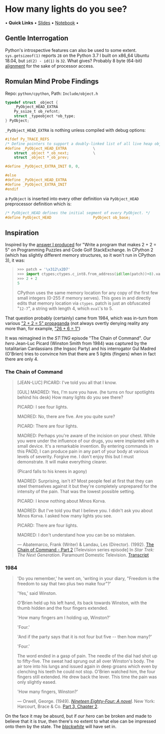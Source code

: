 # How many lights do you see?

&bull; **Quick Links** &bull;
[Slides][slides] &bull;
[Notebook](./romulan-mind-probe.ipynb) &bull;

## Gentle Interrogation

Python's introspective features can also be used to some extent. `sys.getsizeof(1)` reports `28` on the Python 3.7 I built on x86_64 Ubuntu 18.04, but `id(2) - id(1)` is `32`. What gives? Probably 8 byte (64-bit) [alignment][wiki-x86align] for the sake of processor access.


## Romulan Mind Probe Findings

Repo: `python/cpython`, Path: `Include/object.h`

```c
typedef struct _object {
    _PyObject_HEAD_EXTRA
    Py_ssize_t ob_refcnt;
    struct _typeobject *ob_type;
} PyObject;
```

`_PyObject_HEAD_EXTRA` is nothing unless compiled with debug options:

```c
#ifdef Py_TRACE_REFS
/* Define pointers to support a doubly-linked list of all live heap objects. */
#define _PyObject_HEAD_EXTRA            \
    struct _object *_ob_next;           \
    struct _object *_ob_prev;

#define _PyObject_EXTRA_INIT 0, 0,

#else
#define _PyObject_HEAD_EXTRA
#define _PyObject_EXTRA_INIT
#endif
```

a `PyObject` is inserted into every other definition via `PyObject_HEAD` preprocessor definition which is:
```c
/* PyObject_HEAD defines the initial segment of every PyObject. */
#define PyObject_HEAD                   PyObject ob_base;
```

## Inspiration

Inspired by the [answer I produced](https://codegolf.stackexchange.com/a/28851/176) for "Write a program that makes 2 + 2 = 5" on Programming Puzzles and Code Golf StackExchange. In CPython 2 (which has slightly different memory structures, so it won't run in CPython 3), it was:

> ```python
> >>> patch = '\x312\x2D7'
> >>> import ctypes;ctypes.c_int8.from_address(id(len(patch))+8).value=eval(patch)
> >>> 2 + 2
> 5
> ```
>
> CPython uses the same memory location for any copy of the first few small integers (0-255 if memory serves). This goes in and directly edits that memory location via `ctypes`. patch is just an obfuscated "`12-7`", a string with length 4, which `eval`'s to 5.

That question probably (certainly) came from 1984, which was in-turn from various ["2 + 2 = 5" propaganda][wiki-2-2-5] (not always overtly denying reality any more than, for example, ["26 + 6 = 1"][wiki-unitedireland])

It was reimagined in the *ST:TNG* episode "The Chain of Command". *Our hero* Jean-Luc Picard (Winston Smith from 1984) was captured by the totalitarian Cardassians (the Ingsoc Party) and his interrogator Gul Madred (O'Brien) tries to convince him that there are 5 lights (fingers) when in fact there are only 4.

### The Chain of Command

> [JEAN-LUC] PICARD: I've told you all that I know.
>
> [GUL] MADRED: Yes, I'm sure you have. (he turns on four spotlights behind his desk) How many lights do you see there?
>
> PICARD: I see four lights.
>
> MADRED: No, there are five. Are you quite sure?
>
> PICARD: There are four lights.
>
> MADRED: Perhaps you're aware of the incision on your chest. While you were under the influence of our drugs, you were implanted with a small device. It's a remarkable invention. By entering commands in this PADD, I can produce pain in any part of your body at various levels of severity. Forgive me. I don't enjoy this but I must demonstrate. It will make everything clearer.
>
> (Picard falls to his knees in agony)
>
> MADRED: Surprising, isn't it? Most people feel at first that they can steel themselves against it but they're completely unprepared for the intensity of the pain. That was the lowest possible setting.
>
> PICARD: I know nothing about Minos Korva.
>
> MADRED: But I've told you that I believe you. I didn't ask you about Minos Korva. I asked how many lights you see.
>
> PICARD: There are four lights.
>
> MADRED: I don't understand how you can be so mistaken.
>
> &mdash; Abatemarco, Frank (Writer) & Landau, Les (Director). (1992). [The Chain of Command - Part 2][tng-coc-wiki] [Television series episode] In *Star Trek: The Next Generation*. Paramount Domestic Television. [Transcript][tng-coc-transcript]


### 1984
> 'Do you remember,' he went on, 'writing in your diary, "Freedom is the freedom to say that two plus two make four"?'
>
> 'Yes,' said Winston.
>
>O'Brien held up his left hand, its back towards Winston, with the thumb hidden and the four fingers extended.
>
>'How many fingers am I holding up, Winston?'
>
>'Four.'
>
>'And if the party says that it is not four but five -- then how many?'
>
>'Four.'
>
> The word ended in a gasp of pain. The needle of the dial had shot up to fifty-five. The sweat had sprung out all over Winston's body. The air tore into his lungs and issued again in deep groans which even by clenching his teeth he could not stop. O'Brien watched him, the four fingers still extended. He drew back the lever. This time the pain was only slightly eased.
>
> 'How many fingers, Winston?'
>
> &mdash; Orwell, George. (1949). [*Nineteen Eighty-Four: A novel*][n1984-wiki]. New York: Harcourt, Brace & Co. [Part 3, Chapter 2][n1984-p3ch2].

On the face it may be absurd, but if *our hero* can be broken and made to believe that it is *true*, then there's no extent to what else can be impressed onto them by the state. The [*blackwhite*][newspeak] will have set in.

[slides]: https://docs.google.com/presentation/d/1gngNbRzgzLHwjqd9YjppLrpt3g5tlRcMyx1quiqIR-8/edit?usp=sharing

[wiki-2-2-5]: https://en.wikipedia.org/wiki/2_%2B_2_%3D_5
[wiki-unitedireland]: https://en.wikipedia.org/wiki/United_Ireland
[wiki-x86align]: https://en.wikipedia.org/wiki/Data_structure_alignment#Typical_alignment_of_C_structs_on_x86

[n1984-p3ch2]: http://www.george-orwell.org/1984/18.html
[n1984-wiki]: https://en.wikipedia.org/wiki/Nineteen_Eighty-Four
[newspeak]: https://en.wikipedia.org/wiki/Newspeak#Vocabulary

[tng-coc-wiki]: https://en.wikipedia.org/wiki/Chain_of_Command_(Star_Trek:_The_Next_Generation)
[tng-coc-transcript]: http://www.chakoteya.net/NextGen/237.htm
